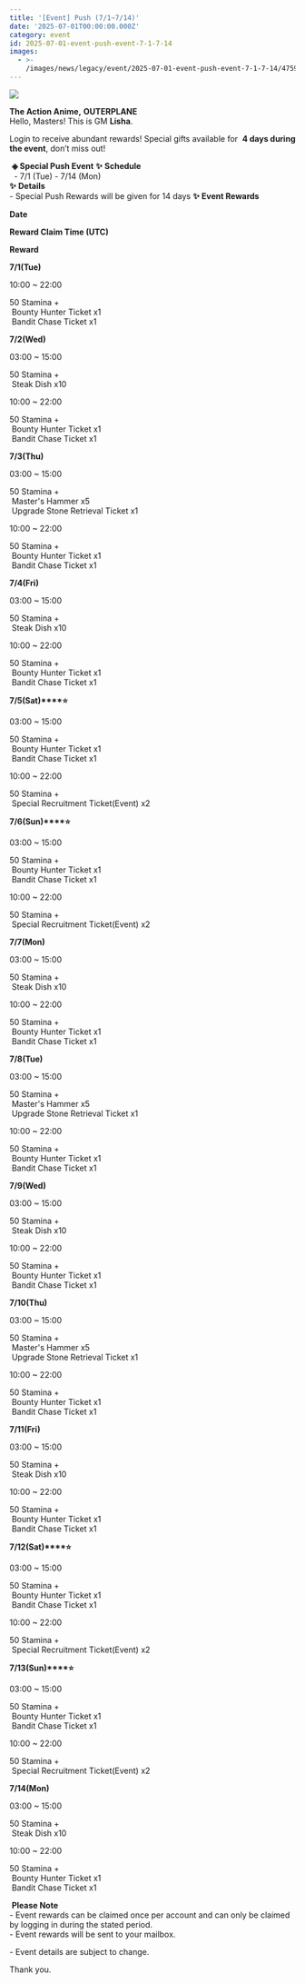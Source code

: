 ```yaml
---
title: '[Event] Push (7/1~7/14)'
date: '2025-07-01T00:00:00.000Z'
category: event
id: 2025-07-01-event-push-event-7-1-7-14
images:
  - >-
    /images/news/legacy/event/2025-07-01-event-push-event-7-1-7-14/4759c200b4a94ca4a56a76260f0d31bb.webp
---
```


![](/images/news/legacy/event/2025-07-01-event-push-event-7-1-7-14/4759c200b4a94ca4a56a76260f0d31bb.webp)  
  

**The Action Anime,** **OUTERPLANE**          
Hello, Masters! This is GM **Lisha**.  
  
Login to receive abundant rewards! Special gifts available for  **4 days during the event**, don’t miss out!  
  
 **◈ Special Push Event** **✨** **Schedule**      
  - 7/1 (Tue) - 7/14 (Mon)  
**✨** **Details**     
\- Special Push Rewards will be given for 14 days **✨** **Event Rewards**   

**Date**

**Reward Claim Time (UTC)**

**Reward**

**7/1(Tue)**

10:00 ~ 22:00

50 Stamina +  
 Bounty Hunter Ticket x1  
 Bandit Chase Ticket x1

**7/2(Wed)**

03:00 ~ 15:00

50 Stamina +  
 Steak Dish x10

10:00 ~ 22:00

50 Stamina +  
 Bounty Hunter Ticket x1  
 Bandit Chase Ticket x1

**7/3(Thu)**

03:00 ~ 15:00

50 Stamina +  
 Master's Hammer x5  
 Upgrade Stone Retrieval Ticket x1

10:00 ~ 22:00

50 Stamina +  
 Bounty Hunter Ticket x1  
 Bandit Chase Ticket x1

**7/4(Fri)**

03:00 ~ 15:00

50 Stamina +  
 Steak Dish x10

10:00 ~ 22:00

50 Stamina +  
 Bounty Hunter Ticket x1  
 Bandit Chase Ticket x1

**7/5(Sat)****⭐**

03:00 ~ 15:00

50 Stamina +  
 Bounty Hunter Ticket x1  
 Bandit Chase Ticket x1

10:00 ~ 22:00

50 Stamina +  
 Special Recruitment Ticket(Event) x2

**7/6(Sun)****⭐**

03:00 ~ 15:00

50 Stamina +  
 Bounty Hunter Ticket x1  
 Bandit Chase Ticket x1

10:00 ~ 22:00

50 Stamina +  
 Special Recruitment Ticket(Event) x2

**7/7(Mon)**

03:00 ~ 15:00

50 Stamina +  
 Steak Dish x10

10:00 ~ 22:00

50 Stamina +  
 Bounty Hunter Ticket x1  
 Bandit Chase Ticket x1

**7/8(Tue)**

03:00 ~ 15:00

50 Stamina +  
 Master's Hammer x5  
 Upgrade Stone Retrieval Ticket x1

10:00 ~ 22:00

50 Stamina +  
 Bounty Hunter Ticket x1  
 Bandit Chase Ticket x1

**7/9(Wed)**

03:00 ~ 15:00

50 Stamina +  
 Steak Dish x10

10:00 ~ 22:00

50 Stamina +  
 Bounty Hunter Ticket x1  
 Bandit Chase Ticket x1

**7/10(Thu)**

03:00 ~ 15:00

50 Stamina +  
 Master's Hammer x5  
 Upgrade Stone Retrieval Ticket x1

10:00 ~ 22:00

50 Stamina +  
 Bounty Hunter Ticket x1  
 Bandit Chase Ticket x1

**7/11(Fri)**

03:00 ~ 15:00

50 Stamina +  
 Steak Dish x10

10:00 ~ 22:00

50 Stamina +  
 Bounty Hunter Ticket x1  
 Bandit Chase Ticket x1

**7/12(Sat)****⭐**

03:00 ~ 15:00

50 Stamina +  
 Bounty Hunter Ticket x1  
 Bandit Chase Ticket x1

10:00 ~ 22:00

50 Stamina +  
 Special Recruitment Ticket(Event) x2

**7/13(Sun)****⭐**

03:00 ~ 15:00

50 Stamina +  
 Bounty Hunter Ticket x1  
 Bandit Chase Ticket x1

10:00 ~ 22:00

50 Stamina +  
 Special Recruitment Ticket(Event) x2

**7/14(Mon)**

03:00 ~ 15:00

50 Stamina +  
 Steak Dish x10

10:00 ~ 22:00

50 Stamina +  
 Bounty Hunter Ticket x1  
 Bandit Chase Ticket x1

 **Please Note**  
\- Event rewards can be claimed once per account and can only be claimed by logging in during the stated period.  
\- Event rewards will be sent to your mailbox.

\- Event details are subject to change.  
  
Thank you.
